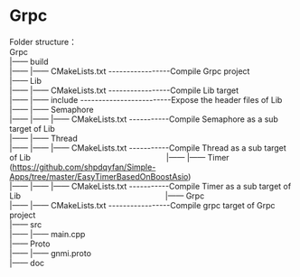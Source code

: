 # Grpc

Folder structure：                                                                                         
Grpc                                                                                                                                      
|—— build                                                                                                                                 
|—— |—— CMakeLists.txt -----------------Compile Grpc project                                                                               
|—— Lib                                                                                                                                   
|—— |—— CMakeLists.txt -----------------Compile Lib target                                                                                 
|—— |—— include -------------------------Expose the header files of Lib                                                                   
|—— |—— Semaphore                                                                                                               
|—— |—— |—— CMakeLists.txt -----------Compile Semaphore as a sub target of Lib                                                             
|—— |—— Thread                                                                                                               
|—— |—— |—— CMakeLists.txt -----------Compile Thread as a sub target of Lib                                                               
|—— |—— Timer  (https://github.com/shpdqyfan/Simple-Apps/tree/master/EasyTimerBasedOnBoostAsio)                    
|—— |—— |—— CMakeLists.txt -----------Compile Timer as a sub target of Lib                                                                    
|—— Grpc                                                                                                                                   
|—— |—— CMakeLists.txt -----------------Compile grpc target of Grpc project                                                               
|—— src                                                                                                                                   
|—— |—— main.cpp                                                                                                                         
|—— Proto                                                                                                                                 
|—— |—— gnmi.proto                                                                                                                         
|—— doc
